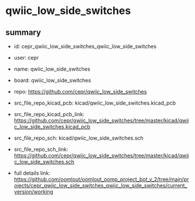 # qwiic_low_side_switches
 
## summary 
* id: cepr_qwiic_low_side_switches_qwiic_low_side_switches
* user: cepr
* name: qwiic_low_side_switches
* board: qwiic_low_side_switches
* repo: https://github.com/cepr/qwiic_low_side_switches
* src_file_repo_kicad_pcb: kicad/qwiic_low_side_switches.kicad_pcb
* src_file_repo_kicad_pcb_link: https://github.com/cepr/qwiic_low_side_switches/tree/master/kicad/qwiic_low_side_switches.kicad_pcb


* src_file_repo_sch: kicad/qwiic_low_side_switches.sch
* src_file_repo_sch_link: https://github.com/cepr/qwiic_low_side_switches/tree/master/kicad/qwiic_low_side_switches.sch
* full details link: https://github.com/oomlout/oomlout_oomp_project_bot_v_2/tree/main/projects/cepr_qwiic_low_side_switches_qwiic_low_side_switches/current_version/working  







